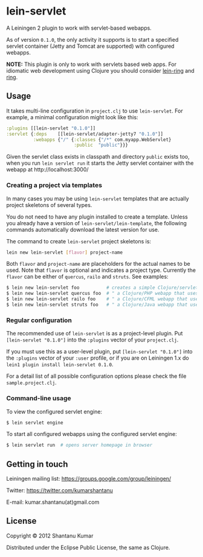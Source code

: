# lein-servlet

A Leiningen 2 plugin to work with servlet-based webapps.

As of version `0.1.0`, the only activity it supports is to start a specified
servlet container (Jetty and Tomcat are supported) with configured webapps.

**NOTE:** This plugin is only to work with servlets based web apps. For
idiomatic web development using Clojure you should consider
[lein-ring](https://github.com/weavejester/lein-ring)
and [ring](https://github.com/ring-clojure/ring).


## Usage

It takes multi-line configuration in `project.clj` to use `lein-servlet`. For
example, a minimal configuration might look like this:

```clojure
:plugins [[lein-servlet "0.1.0"]]
:servlet {:deps    [[lein-servlet/adapter-jetty7 "0.1.0"]]
          :webapps {"/" {:classes {"/*" com.myapp.WebServlet}
                         :public  "public"}}}
```

Given the servlet class exists in classpath and directory `public` exists too,
when you run `lein servlet run` it starts the Jetty servlet container with the
webapp at http://localhost:3000/


### Creating a project via templates

In many cases you may be using `lein-servlet` templates that are actually
project skeletons of several types.

You do not need to have any plugin installed to create a template. Unless you
already have a version of `lein-servlet/lein-template`, the following commands
automatically download the latest version for use.

The command to create `lein-servlet` project skeletons is:

```bash
lein new lein-servlet [flavor] project-name
```

Both `flavor` and `project-name` are placeholders for the actual names to be
used. Note that `flavor` is optional and indicates a project type. Currently
the `flavor` can be either of `quercus`, `railo` and `struts`. See examples:

```bash
$ lein new lein-servlet foo          # creates a simple Clojure/servlet webapp
$ lein new lein-servlet quercus foo  # " a Clojure/PHP webapp that uses Quercus
$ lein new lein-servlet railo foo    # " a Clojure/CFML webapp that uses Railo
$ lein new lein-servlet struts foo   # " a Clojure/Java webapp that uses Struts1
```


### Regular configuration

The recommended use of `lein-servlet` is as a project-level plugin. Put
`[lein-servlet "0.1.0"]` into the `:plugins` vector of your `project.clj`.

If you must use this as a user-level plugin, put `[lein-servlet "0.1.0"]`
into the `:plugins` vector of your `:user` profile, or if you are on
Leiningen 1.x do `lein1 plugin install lein-servlet 0.1.0`.

For a detail list of all possible configuration options please check the file
`sample.project.clj`.


### Command-line usage

To view the configured servlet engine:

```bash
$ lein servlet engine
```

To start all configured webapps using the configured servlet engine:

```bash
$ lein servlet run  # opens server homepage in browser
```


## Getting in touch

Leiningen mailing list: https://groups.google.com/group/leiningen/

Twitter: https://twitter.com/kumarshantanu

E-mail: kumar.shantanu(at)gmail.com


## License

Copyright © 2012 Shantanu Kumar

Distributed under the Eclipse Public License, the same as Clojure.
